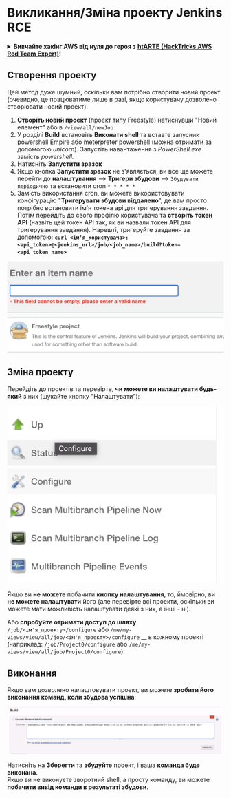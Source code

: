 # Викликання/Зміна проекту Jenkins RCE

<details>

<summary><strong>Вивчайте хакінг AWS від нуля до героя з</strong> <a href="https://training.hacktricks.xyz/courses/arte"><strong>htARTE (HackTricks AWS Red Team Expert)</strong></a><strong>!</strong></summary>

Інші способи підтримки HackTricks:

* Якщо ви хочете побачити вашу **компанію в рекламі HackTricks** або **завантажити HackTricks у PDF** Перевірте [**ПЛАНИ ПІДПИСКИ**](https://github.com/sponsors/carlospolop)!
* Отримайте [**офіційний PEASS & HackTricks мерч**](https://peass.creator-spring.com)
* Відкрийте для себе [**Сім'ю PEASS**](https://opensea.io/collection/the-peass-family), нашу колекцію ексклюзивних [**NFT**](https://opensea.io/collection/the-peass-family)
* **Приєднуйтесь до** 💬 [**групи Discord**](https://discord.gg/hRep4RUj7f) або [**групи telegram**](https://t.me/peass) або **слідкуйте** за нами на **Twitter** 🐦 [**@hacktricks_live**](https://twitter.com/hacktricks_live)**.**
* **Поділіться своїми хакінг-трюками, надсилайте PR до** [**HackTricks**](https://github.com/carlospolop/hacktricks) та [**HackTricks Cloud**](https://github.com/carlospolop/hacktricks-cloud) репозиторіїв GitHub.

</details>

## Створення проекту

Цей метод дуже шумний, оскільки вам потрібно створити новий проект (очевидно, це працюватиме лише в разі, якщо користувачу дозволено створювати новий проект).

1. **Створіть новий проект** (проект типу Freestyle) натиснувши "Новий елемент" або в `/view/all/newJob`
2. У розділі **Build** встановіть **Виконати shell** та вставте запусник powershell Empire або meterpreter powershell (можна отримати за допомогою _unicorn_). Запустіть навантаження з _PowerShell.exe_ замість _powershell._
3. Натисніть **Запустити зразок**
1. Якщо кнопка **Запустити зразок** не з'являється, ви все ще можете перейти до **налаштування** --> **Тригери збудови** --> `Збудувати періодично` та встановити cron `* * * * *`
2. Замість використання cron, ви можете використовувати конфігурацію "**Тригерувати збудови віддалено**", де вам просто потрібно встановити ім'я токена api для тригерування завдання. Потім перейдіть до свого профілю користувача та **створіть токен API** (назвіть цей токен API так, як ви назвали токен API для тригерування завдання). Нарешті, тригеруйте завдання за допомогою: **`curl <ім'я_користувача>:<api_token>@<jenkins_url>/job/<job_name>/build?token=<api_token_name>`**

![](<../../.gitbook/assets/image (12) (1).png>)

## Зміна проекту

Перейдіть до проектів та перевірте, **чи можете ви налаштувати будь-який** з них (шукайте кнопку "Налаштувати"):

![](<../../.gitbook/assets/image (34).png>)

Якщо ви **не можете** побачити **кнопку налаштування**, то, ймовірно, ви **не можете налаштувати** його (але перевірте всі проекти, оскільки ви можете мати можливість налаштувати деякі з них, а інші - ні).

Або **спробуйте отримати доступ до шляху** `/job/<ім'я_проекту>/configure` або `/me/my-views/view/all/job/<ім'я_проекту>/configure` __ в кожному проекті (наприклад: `/job/Project0/configure` або `/me/my-views/view/all/job/Project0/configure`).

## Виконання

Якщо вам дозволено налаштовувати проект, ви можете **зробити його виконання команд, коли збудова успішна**:

![](<../../.gitbook/assets/image (70).png>)

Натисніть на **Зберегти** та **збудуйте** проект, і ваша **команда буде виконана**.\
Якщо ви не виконуєте зворотний shell, а просту команду, ви можете **побачити вивід команди в результаті збудови**.
